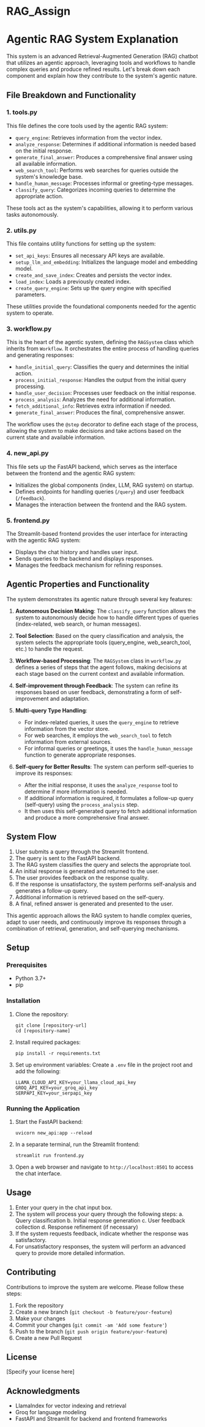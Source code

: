 # RAG_Assign
 
# Agentic RAG System Explanation

This system is an advanced Retrieval-Augmented Generation (RAG) chatbot that utilizes an agentic approach, leveraging tools and workflows to handle complex queries and produce refined results. Let's break down each component and explain how they contribute to the system's agentic nature.

## File Breakdown and Functionality

### 1. tools.py

This file defines the core tools used by the agentic RAG system:

- `query_engine`: Retrieves information from the vector index.
- `analyze_response`: Determines if additional information is needed based on the initial response.
- `generate_final_answer`: Produces a comprehensive final answer using all available information.
- `web_search_tool`: Performs web searches for queries outside the system's knowledge base.
- `handle_human_message`: Processes informal or greeting-type messages.
- `classify_query`: Categorizes incoming queries to determine the appropriate action.

These tools act as the system's capabilities, allowing it to perform various tasks autonomously.

### 2. utils.py

This file contains utility functions for setting up the system:

- `set_api_keys`: Ensures all necessary API keys are available.
- `setup_llm_and_embedding`: Initializes the language model and embedding model.
- `create_and_save_index`: Creates and persists the vector index.
- `load_index`: Loads a previously created index.
- `create_query_engine`: Sets up the query engine with specified parameters.

These utilities provide the foundational components needed for the agentic system to operate.

### 3. workflow.py

This is the heart of the agentic system, defining the `RAGSystem` class which inherits from `Workflow`. It orchestrates the entire process of handling queries and generating responses:

- `handle_initial_query`: Classifies the query and determines the initial action.
- `process_initial_response`: Handles the output from the initial query processing.
- `handle_user_decision`: Processes user feedback on the initial response.
- `process_analysis`: Analyzes the need for additional information.
- `fetch_additional_info`: Retrieves extra information if needed.
- `generate_final_answer`: Produces the final, comprehensive answer.

The workflow uses the `@step` decorator to define each stage of the process, allowing the system to make decisions and take actions based on the current state and available information.

### 4. new_api.py

This file sets up the FastAPI backend, which serves as the interface between the frontend and the agentic RAG system:

- Initializes the global components (index, LLM, RAG system) on startup.
- Defines endpoints for handling queries (`/query`) and user feedback (`/feedback`).
- Manages the interaction between the frontend and the RAG system.

### 5. frontend.py

The Streamlit-based frontend provides the user interface for interacting with the agentic RAG system:

- Displays the chat history and handles user input.
- Sends queries to the backend and displays responses.
- Manages the feedback mechanism for refining responses.

## Agentic Properties and Functionality

The system demonstrates its agentic nature through several key features:

1. **Autonomous Decision Making**: The `classify_query` function allows the system to autonomously decide how to handle different types of queries (index-related, web search, or human messages).

2. **Tool Selection**: Based on the query classification and analysis, the system selects the appropriate tools (query_engine, web_search_tool, etc.) to handle the request.

3. **Workflow-based Processing**: The `RAGSystem` class in `workflow.py` defines a series of steps that the agent follows, making decisions at each stage based on the current context and available information.

4. **Self-improvement through Feedback**: The system can refine its responses based on user feedback, demonstrating a form of self-improvement and adaptation.

5. **Multi-query Type Handling**: 
   - For index-related queries, it uses the `query_engine` to retrieve information from the vector store.
   - For web searches, it employs the `web_search_tool` to fetch information from external sources.
   - For informal queries or greetings, it uses the `handle_human_message` function to generate appropriate responses.

6. **Self-query for Better Results**: The system can perform self-queries to improve its responses:
   - After the initial response, it uses the `analyze_response` tool to determine if more information is needed.
   - If additional information is required, it formulates a follow-up query (self-query) using the `process_analysis` step.
   - It then uses this self-generated query to fetch additional information and produce a more comprehensive final answer.

## System Flow

1. User submits a query through the Streamlit frontend.
2. The query is sent to the FastAPI backend.
3. The RAG system classifies the query and selects the appropriate tool.
4. An initial response is generated and returned to the user.
5. The user provides feedback on the response quality.
6. If the response is unsatisfactory, the system performs self-analysis and generates a follow-up query.
7. Additional information is retrieved based on the self-query.
8. A final, refined answer is generated and presented to the user.

This agentic approach allows the RAG system to handle complex queries, adapt to user needs, and continuously improve its responses through a combination of retrieval, generation, and self-querying mechanisms.


## Setup

### Prerequisites

- Python 3.7+
- pip

### Installation

1. Clone the repository:
   ```
   git clone [repository-url]
   cd [repository-name]
   ```

2. Install required packages:
   ```
   pip install -r requirements.txt
   ```

3. Set up environment variables:
   Create a `.env` file in the project root and add the following:
   ```
   LLAMA_CLOUD_API_KEY=your_llama_cloud_api_key
   GROQ_API_KEY=your_groq_api_key
   SERPAPI_KEY=your_serpapi_key
   ```

### Running the Application

1. Start the FastAPI backend:
   ```
   uvicorn new_api:app --reload
   ```

2. In a separate terminal, run the Streamlit frontend:
   ```
   streamlit run frontend.py
   ```

3. Open a web browser and navigate to `http://localhost:8501` to access the chat interface.

## Usage

1. Enter your query in the chat input box.
2. The system will process your query through the following steps:
   a. Query classification
   b. Initial response generation
   c. User feedback collection
   d. Response refinement (if necessary)
3. If the system requests feedback, indicate whether the response was satisfactory.
4. For unsatisfactory responses, the system will perform an advanced query to provide more detailed information.


## Contributing

Contributions to improve the system are welcome. Please follow these steps:

1. Fork the repository
2. Create a new branch (`git checkout -b feature/your-feature`)
3. Make your changes
4. Commit your changes (`git commit -am 'Add some feature'`)
5. Push to the branch (`git push origin feature/your-feature`)
6. Create a new Pull Request

## License

[Specify your license here]

## Acknowledgments

- LlamaIndex for vector indexing and retrieval
- Groq for language modeling
- FastAPI and Streamlit for backend and frontend frameworks